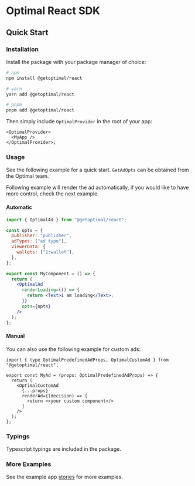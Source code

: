 # Optimal React SDK

## Quick Start

### Installation

Install the package with your package manager of choice:

```bash
# npm
npm install @getoptimal/react

# yarn
yarn add @getoptimal/react

# pnpm
pnpm add @getoptimal/react
```

Then simply include `OptimalProvider` in the root of your app:

```tsx
<OptimalProvider>
  <MyApp />
</OptimalProvider>;
```

### Usage

See the following example for a quick start. `GetAdOpts` can be obtained from
the Optimal team.

Following example will render the ad automatically, if you would like to have
more control, check the next example.

#### Automatic

```jsx
import { OptimalAd } from "@getoptimal/react";

const opts = {
  publisher: "publisher",
  adTypes: ["ad type"],
  viewerData: {
    wallets: ["1:wallet"],
  },
};

export const MyComponent = () => {
  return (
    <OptimalAd
      renderLoading={() => {
        return <Text>i am loading</Text>;
      }}
      opts={opts}
    />
  );
};
```

#### Manual

You can also use the following example for custom ads:

```tsx
import { type OptimalPredefinedAdProps, OptimalCustomAd } from "@getoptimal/react";

export const MyAd = (props: OptimalPredefinedAdProps) => {
  return (
    <OptimalCustomAd
      {...props}
      renderAd={(decision) => {
        return <>your custom component</>
      }
    />
  );
};
```

### Typings

Typescript typings are included in the package.

### More Examples

See the example app
[stories](https://github.com/0xOptimal/optimal-js-sdk/tree/main/apps/react-test-app/src/components)
for more examples.
